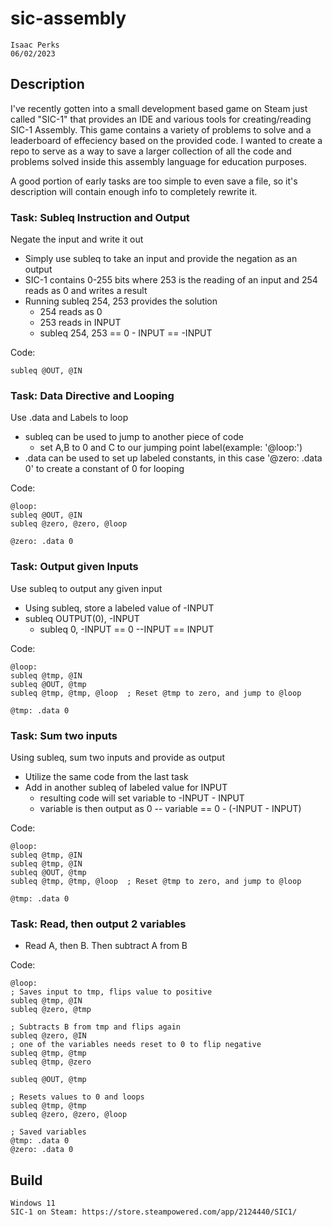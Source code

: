 # sic-assembly
    Isaac Perks
    06/02/2023

## Description
I've recently gotten into a small development based game on Steam just called "SIC-1" that provides an IDE and various tools for creating/reading SIC-1 Assembly. This game contains a variety of problems to solve and a leaderboard of effeciency based on the provided code. I wanted to create a repo to serve as a way to save a larger collection of all the code and problems solved inside this assembly language for education purposes. 

A good portion of early tasks are too simple to even save a file, so it's description will contain enough info to completely rewrite it.
### Task: Subleq Instruction and Output
Negate the input and write it out
- Simply use subleq to take an input and provide the negation as an output
- SIC-1 contains 0-255 bits where 253 is the reading of an input and 254 reads as 0 and writes a result
- Running subleq 254, 253 provides the solution
    - 254 reads as 0
    - 253 reads in INPUT
    - subleq 254, 253 == 0 - INPUT == -INPUT

Code:

    subleq @OUT, @IN

### Task: Data Directive and Looping
Use .data and Labels to loop
- subleq can be used to jump to another piece of code
    - set A,B to 0 and C to our jumping point label(example: '@loop:')
- .data can be used to set up labeled constants, in this case '@zero: .data 0' to create a constant of 0 for looping

Code:

    @loop:
    subleq @OUT, @IN
    subleq @zero, @zero, @loop

    @zero: .data 0

### Task: Output given Inputs
Use subleq to output any given input
- Using subleq, store a labeled value of -INPUT
- subleq OUTPUT(0), -INPUT
    - subleq 0, -INPUT == 0 --INPUT == INPUT

Code:

    @loop:
    subleq @tmp, @IN
    subleq @OUT, @tmp
    subleq @tmp, @tmp, @loop  ; Reset @tmp to zero, and jump to @loop

    @tmp: .data 0

### Task: Sum two inputs
Using subleq, sum two inputs and provide as output
- Utilize the same code from the last task
- Add in another subleq of labeled value for INPUT
    - resulting code will set variable to -INPUT - INPUT
    - variable is then output as 0 -- variable == 0 - (-INPUT - INPUT)

Code:

    @loop:
    subleq @tmp, @IN
    subleq @tmp, @IN
    subleq @OUT, @tmp
    subleq @tmp, @tmp, @loop  ; Reset @tmp to zero, and jump to @loop

    @tmp: .data 0

### Task: Read, then output 2 variables
- Read A, then B. Then subtract A from B

Code: 

    @loop:
    ; Saves input to tmp, flips value to positive
    subleq @tmp, @IN
    subleq @zero, @tmp

    ; Subtracts B from tmp and flips again
    subleq @zero, @IN
    ; one of the variables needs reset to 0 to flip negative
    subleq @tmp, @tmp
    subleq @tmp, @zero

    subleq @OUT, @tmp

    ; Resets values to 0 and loops
    subleq @tmp, @tmp
    subleq @zero, @zero, @loop

    ; Saved variables
    @tmp: .data 0
    @zero: .data 0




## Build
    Windows 11
    SIC-1 on Steam: https://store.steampowered.com/app/2124440/SIC1/
